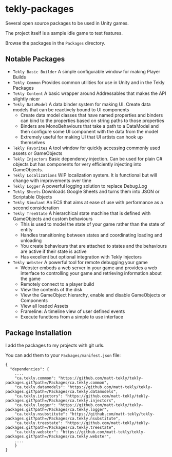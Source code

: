 # tekly-packages
Several open source packages to be used in Unity games.

The project itself is a sample idle game to test features.

Browse the packages in the `Packages` directory.

## Notable Packages

- `Tekly Basic Builder` A simple configurable window for making Player Builds
- `Tekly Common` Provides common utilities for use in Unity and in the Tekly Packages
- `Tekly Content` A basic wrapper around Addressables that makes the API slightly nicer
- `Tekly DataModel` A data binder system for making UI. Create data models that can be reactively bound to UI components
  - Create data model classes that have named properties and binders can bind to the properties based on string paths to those properties
  - Binders are MonoBehaviours that take a path to a DataModel and then configure some UI component with the data from the model
  - Extremely useful for making UI that UI artists can hook up themselves
- `Tekly Favorites` A tool window for quickly accessing commonly used assets or GameObjects
- `Tekly Injectors` Basic dependency injection. Can be used for plain C# objects but has components for very efficiently injecting into GameObjects.
- `Tekly Localizations` WIP localization system. It is functional but will change with improvements over time
- `Tekly Logger` A powerful logging solution to replace Debug.Log
- `Tekly Sheets` Downloads Google Sheets and turns them into JSON or Scriptable Objects
- `Tekly Simulant` An ECS that aims at ease of use with performance as a second consideration
- `Tekly TreeState` A hierarchical state machine that is defined with GameObjects and custom behaviours
  - This is used to model the state of your game rather than the state of entity
  - Handles transitioning between states and coordinating loading and unloading
  - You create behaviours that are attached to states and the behaviours are active if their state is active
  - Has excellent but optional integration with Tekly Injectors
- `Tekly Webster` A powerful tool for remote debugging your game
  - Webster embeds a web server in your game and provides a web interface to controlling your game and retrieving information about the game
  - Remotely connect to a player build
  - View the contents of the disk
  - View the GameObject hierarchy, enable and disable GameObjects or Components
  - View all loaded Assets
  - Frameline: A timeline view of user defined events
  - Execute functions from a simple to use interface


## Package Installation
I add the packages to my projects with git urls.

You can add them to your `Packages/manifest.json` file:

```
{
  "dependencies": {
    ....
    "ca.tekly.common": "https://github.com/matt-tekly/tekly-packages.git?path=/Packages/ca.tekly.common",
    "ca.tekly.datamodels": "https://github.com/matt-tekly/tekly-packages.git?path=/Packages/ca.tekly.datamodels",
    "ca.tekly.injectors": "https://github.com/matt-tekly/tekly-packages.git?path=/Packages/ca.tekly.injectors",
    "ca.tekly.logger": "https://github.com/matt-tekly/tekly-packages.git?path=/Packages/ca.tekly.logger",
    "ca.tekly.nsubstitute": "https://github.com/matt-tekly/tekly-packages.git?path=/Packages/ca.tekly.nsubstitute",
    "ca.tekly.treestate": "https://github.com/matt-tekly/tekly-packages.git?path=/Packages/ca.tekly.treestate",
    "ca.tekly.webster": "https://github.com/matt-tekly/tekly-packages.git?path=/Packages/ca.tekly.webster",
    ....
    }
}
```
